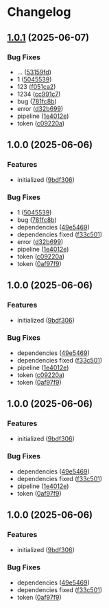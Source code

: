 # Changelog

## [1.0.1](https://github.com/evlmaistrenko/js-lib-sandbox/compare/react-lib-v1.0.0...react-lib-v1.0.1) (2025-06-07)


### Bug Fixes

* ... ([53159fd](https://github.com/evlmaistrenko/js-lib-sandbox/commit/53159fdd47dbfb231d98aa98927daf00f536bdcb))
* 1 ([5045539](https://github.com/evlmaistrenko/js-lib-sandbox/commit/5045539dba1fd80b0b036552d2028c741ce8464f))
* 123 ([f051ca2](https://github.com/evlmaistrenko/js-lib-sandbox/commit/f051ca230a9dfe8fef3aecccf2505b451f5a7db0))
* 1234 ([cc991c7](https://github.com/evlmaistrenko/js-lib-sandbox/commit/cc991c7bd721db01bbbc672ba224b2a530787f3e))
* bug ([781fc8b](https://github.com/evlmaistrenko/js-lib-sandbox/commit/781fc8b20f0735f1bf2a00229f709aa92348eb35))
* error ([d32b699](https://github.com/evlmaistrenko/js-lib-sandbox/commit/d32b699ee47a5ff6b505c10dc875223e571bc021))
* pipeline ([1e4012e](https://github.com/evlmaistrenko/js-lib-sandbox/commit/1e4012eb2bc98c29d08f11c99eafb7b722d9f466))
* token ([c09220a](https://github.com/evlmaistrenko/js-lib-sandbox/commit/c09220a81b95b141aad775fbc99f3b9bd52efc60))

## 1.0.0 (2025-06-06)


### Features

* initialized ([9bdf306](https://github.com/evlmaistrenko/js-lib-sandbox/commit/9bdf3061574ee10fa053797f10a0961870b670c7))


### Bug Fixes

* 1 ([5045539](https://github.com/evlmaistrenko/js-lib-sandbox/commit/5045539dba1fd80b0b036552d2028c741ce8464f))
* bug ([781fc8b](https://github.com/evlmaistrenko/js-lib-sandbox/commit/781fc8b20f0735f1bf2a00229f709aa92348eb35))
* dependencies ([49e5469](https://github.com/evlmaistrenko/js-lib-sandbox/commit/49e54699c3f31cd4d0773da96a42e6e634440528))
* dependencies fixed ([f33c501](https://github.com/evlmaistrenko/js-lib-sandbox/commit/f33c5018136f02d720e69090c40d5b6ff7dfa9cb))
* error ([d32b699](https://github.com/evlmaistrenko/js-lib-sandbox/commit/d32b699ee47a5ff6b505c10dc875223e571bc021))
* pipeline ([1e4012e](https://github.com/evlmaistrenko/js-lib-sandbox/commit/1e4012eb2bc98c29d08f11c99eafb7b722d9f466))
* token ([c09220a](https://github.com/evlmaistrenko/js-lib-sandbox/commit/c09220a81b95b141aad775fbc99f3b9bd52efc60))
* token ([0af97f9](https://github.com/evlmaistrenko/js-lib-sandbox/commit/0af97f93004f93ecf842c5951fed3dbac8b7a261))

## 1.0.0 (2025-06-06)


### Features

* initialized ([9bdf306](https://github.com/evlmaistrenko/js-lib-sandbox/commit/9bdf3061574ee10fa053797f10a0961870b670c7))


### Bug Fixes

* dependencies ([49e5469](https://github.com/evlmaistrenko/js-lib-sandbox/commit/49e54699c3f31cd4d0773da96a42e6e634440528))
* dependencies fixed ([f33c501](https://github.com/evlmaistrenko/js-lib-sandbox/commit/f33c5018136f02d720e69090c40d5b6ff7dfa9cb))
* pipeline ([1e4012e](https://github.com/evlmaistrenko/js-lib-sandbox/commit/1e4012eb2bc98c29d08f11c99eafb7b722d9f466))
* token ([c09220a](https://github.com/evlmaistrenko/js-lib-sandbox/commit/c09220a81b95b141aad775fbc99f3b9bd52efc60))
* token ([0af97f9](https://github.com/evlmaistrenko/js-lib-sandbox/commit/0af97f93004f93ecf842c5951fed3dbac8b7a261))

## 1.0.0 (2025-06-06)


### Features

* initialized ([9bdf306](https://github.com/evlmaistrenko/js-lib-sandbox/commit/9bdf3061574ee10fa053797f10a0961870b670c7))


### Bug Fixes

* dependencies ([49e5469](https://github.com/evlmaistrenko/js-lib-sandbox/commit/49e54699c3f31cd4d0773da96a42e6e634440528))
* dependencies fixed ([f33c501](https://github.com/evlmaistrenko/js-lib-sandbox/commit/f33c5018136f02d720e69090c40d5b6ff7dfa9cb))
* pipeline ([1e4012e](https://github.com/evlmaistrenko/js-lib-sandbox/commit/1e4012eb2bc98c29d08f11c99eafb7b722d9f466))
* token ([0af97f9](https://github.com/evlmaistrenko/js-lib-sandbox/commit/0af97f93004f93ecf842c5951fed3dbac8b7a261))

## 1.0.0 (2025-06-06)


### Features

* initialized ([9bdf306](https://github.com/evlmaistrenko/js-lib-sandbox/commit/9bdf3061574ee10fa053797f10a0961870b670c7))


### Bug Fixes

* dependencies ([49e5469](https://github.com/evlmaistrenko/js-lib-sandbox/commit/49e54699c3f31cd4d0773da96a42e6e634440528))
* dependencies fixed ([f33c501](https://github.com/evlmaistrenko/js-lib-sandbox/commit/f33c5018136f02d720e69090c40d5b6ff7dfa9cb))
* token ([0af97f9](https://github.com/evlmaistrenko/js-lib-sandbox/commit/0af97f93004f93ecf842c5951fed3dbac8b7a261))
